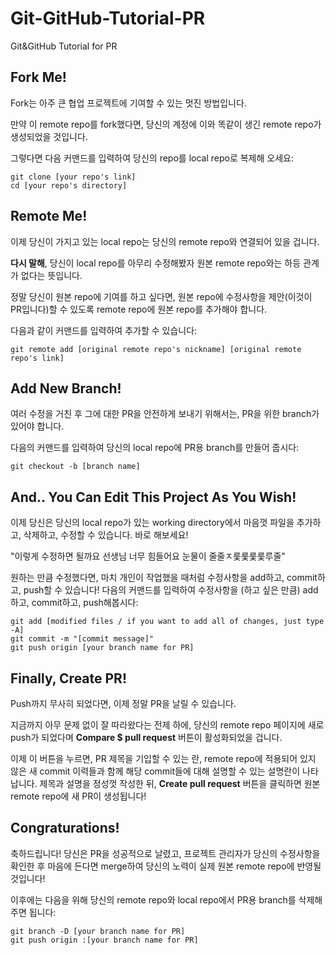 # Git-GitHub-Tutorial-PR
Git&amp;GitHub Tutorial for PR

## Fork Me!
Fork는 아주 큰 협업 프로젝트에 기여할 수 있는 멋진 방법입니다.

만약 이 remote repo를 fork했다면, 당신의 계정에 이와 똑같이 생긴 remote repo가 생성되었을 것입니다.

그렇다면 다음 커맨드를 입력하여 당신의 repo를 local repo로 복제해 오세요:
```
git clone [your repo's link]
cd [your repo's directory]
```

## Remote Me!
이제 당신이 가지고 있는 local repo는 당신의 remote repo와 연결되어 있을 겁니다.

**다시 말해**, 당신이 local repo를 아무리 수정해봤자 원본 remote repo와는 하등 관계가 없다는 뜻입니다.

정말 당신이 원본 repo에 기여를 하고 싶다면, 원본 repo에 수정사항을 제안(이것이 PR입니다)할 수 있도록 remote repo에 원본 repo를 추가해야 합니다.

다음과 같이 커맨드를 입력하여 추가할 수 있습니다:
```
git remote add [original remote repo's nickname] [original remote repo's link]
```

## Add New Branch!
여러 수정을 거친 후 그에 대한 PR을 안전하게 보내기 위해서는, PR을 위한 branch가 있어야 합니다.

다음의 커맨드를 입력하여 당신의 local repo에 PR용 branch를 만들어 줍시다:
```
git checkout -b [branch name]
```

## And.. You Can Edit This Project As You Wish!
이제 당신은 당신의 local repo가 있는 working directory에서 마음껏 파일을 추가하고, 삭제하고, 수정할 수 있습니다.
바로 해보세요!

"이렇게 수정하면 될까요 선생님 너무 힘들어요 눈물이 줄줄ㅈ룾룾룾룾루줄"

원하는 만큼 수정했다면, 마치 개인이 작업했을 때처럼 수정사항을 add하고, commit하고, push할 수 있습니다!
다음의 커맨드를 입력하여 수정사항을 (하고 싶은 만큼) add하고, commit하고, push해봅시다:
```
git add [modified files / if you want to add all of changes, just type -A]
git commit -m "[commit message]"
git push origin [your branch name for PR]
```

## Finally, Create PR!
Push까지 무사히 되었다면, 이제 정말 PR을 날릴 수 있습니다.

지금까지 아무 문제 없이 잘 따라왔다는 전제 하에, 당신의 remote repo 페이지에 새로 push가 되었다며 **Compare $ pull request** 버튼이 활성화되었을 겁니다.

이제 이 버튼을 누르면, PR 제목을 기입할 수 있는 란, remote repo에 적용되어 있지 않은 새 commit 이력들과 함께 해당 commit들에 대해 설명할 수 있는 설명란이 나타납니다.
제목과 설명을 정성껏 작성한 뒤, **Create pull request** 버튼을 클릭하면 원본 remote repo에 새 PR이 생성됩니다!

## Congraturations!
축하드립니다! 당신은 PR을 성공적으로 날렸고, 프로젝트 관리자가 당신의 수정사항을 확인한 후 마음에 든다면 merge하여 당신의 노력이 실제 원본 remote repo에 반영될 것입니다!

이후에는 다음을 위해 당신의 remote repo와 local repo에서 PR용 branch를 삭제해 주면 됩니다:
```
git branch -D [your branch name for PR]
git push origin :[your branch name for PR]
```

